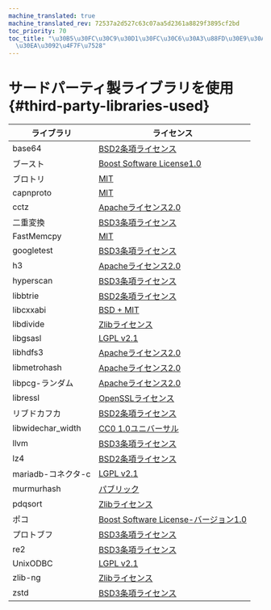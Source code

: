 ```yaml
---
machine_translated: true
machine_translated_rev: 72537a2d527c63c07aa5d2361a8829f3895cf2bd
toc_priority: 70
toc_title: "\u30B5\u30FC\u30C9\u30D1\u30FC\u30C6\u30A3\u88FD\u30E9\u30A4\u30D6\u30E9\
  \u30EA\u3092\u4F7F\u7528"
---
```


# サードパーティ製ライブラリを使用 {#third-party-libraries-used}

| ライブラリ         | ライセンス                                                                                                                                  |
|--------------------|---------------------------------------------------------------------------------------------------------------------------------------------|
| base64             | [BSD2条項ライセンス](https://github.com/aklomp/base64/blob/a27c565d1b6c676beaf297fe503c4518185666f7/LICENSE)                                |
| ブースト           | [Boost Software License1.0](https://github.com/ClickHouse-Extras/boost-extra/blob/6883b40449f378019aec792f9983ce3afc7ff16e/LICENSE_1_0.txt) |
| ブロトリ           | [MIT](https://github.com/google/brotli/blob/master/LICENSE)                                                                                 |
| capnproto          | [MIT](https://github.com/capnproto/capnproto/blob/master/LICENSE)                                                                           |
| cctz               | [Apacheライセンス2.0](https://github.com/google/cctz/blob/4f9776a310f4952454636363def82c2bf6641d5f/LICENSE.txt)                             |
| 二重変換           | [BSD3条項ライセンス](https://github.com/google/double-conversion/blob/cf2f0f3d547dc73b4612028a155b80536902ba02/LICENSE)                     |
| FastMemcpy         | [MIT](https://github.com/ClickHouse/ClickHouse/blob/master/libs/libmemcpy/impl/LICENSE)                                                     |
| googletest         | [BSD3条項ライセンス](https://github.com/google/googletest/blob/master/LICENSE)                                                              |
| h3                 | [Apacheライセンス2.0](https://github.com/uber/h3/blob/master/LICENSE)                                                                       |
| hyperscan          | [BSD3条項ライセンス](https://github.com/intel/hyperscan/blob/master/LICENSE)                                                                |
| libbtrie           | [BSD2条項ライセンス](https://github.com/ClickHouse/ClickHouse/blob/master/contrib/libbtrie/LICENSE)                                         |
| libcxxabi          | [BSD + MIT](https://github.com/ClickHouse/ClickHouse/blob/master/libs/libglibc-compatibility/libcxxabi/LICENSE.TXT)                         |
| libdivide          | [Zlibライセンス](https://github.com/ClickHouse/ClickHouse/blob/master/contrib/libdivide/LICENSE.txt)                                        |
| libgsasl           | [LGPL v2.1](https://github.com/ClickHouse-Extras/libgsasl/blob/3b8948a4042e34fb00b4fb987535dc9e02e39040/LICENSE)                            |
| libhdfs3           | [Apacheライセンス2.0](https://github.com/ClickHouse-Extras/libhdfs3/blob/bd6505cbb0c130b0db695305b9a38546fa880e5a/LICENSE.txt)              |
| libmetrohash       | [Apacheライセンス2.0](https://github.com/ClickHouse/ClickHouse/blob/master/contrib/libmetrohash/LICENSE)                                    |
| libpcg-ランダム    | [Apacheライセンス2.0](https://github.com/ClickHouse/ClickHouse/blob/master/contrib/libpcg-random/LICENSE-APACHE.txt)                        |
| libressl           | [OpenSSLライセンス](https://github.com/ClickHouse-Extras/ssl/blob/master/COPYING)                                                           |
| リブドカフカ       | [BSD2条項ライセンス](https://github.com/edenhill/librdkafka/blob/363dcad5a23dc29381cc626620e68ae418b3af19/LICENSE)                          |
| libwidechar\_width | [CC0 1.0ユニバーサル](https://github.com/ClickHouse/ClickHouse/blob/master/libs/libwidechar_width/LICENSE)                                  |
| llvm               | [BSD3条項ライセンス](https://github.com/ClickHouse-Extras/llvm/blob/163def217817c90fb982a6daf384744d8472b92b/llvm/LICENSE.TXT)              |
| lz4                | [BSD2条項ライセンス](https://github.com/lz4/lz4/blob/c10863b98e1503af90616ae99725ecd120265dfb/LICENSE)                                      |
| mariadb-コネクタ-c | [LGPL v2.1](https://github.com/ClickHouse-Extras/mariadb-connector-c/blob/3.1/COPYING.LIB)                                                  |
| murmurhash         | [パブリック](https://github.com/ClickHouse/ClickHouse/blob/master/contrib/murmurhash/LICENSE)                                               |
| pdqsort            | [Zlibライセンス](https://github.com/ClickHouse/ClickHouse/blob/master/contrib/pdqsort/license.txt)                                          |
| ポコ               | [Boost Software License-バージョン1.0](https://github.com/ClickHouse-Extras/poco/blob/fe5505e56c27b6ecb0dcbc40c49dc2caf4e9637f/LICENSE)     |
| プロトブフ         | [BSD3条項ライセンス](https://github.com/ClickHouse-Extras/protobuf/blob/12735370922a35f03999afff478e1c6d7aa917a4/LICENSE)                   |
| re2                | [BSD3条項ライセンス](https://github.com/google/re2/blob/7cf8b88e8f70f97fd4926b56aa87e7f53b2717e0/LICENSE)                                   |
| UnixODBC           | [LGPL v2.1](https://github.com/ClickHouse-Extras/UnixODBC/tree/b0ad30f7f6289c12b76f04bfb9d466374bb32168)                                    |
| zlib-ng            | [Zlibライセンス](https://github.com/ClickHouse-Extras/zlib-ng/blob/develop/LICENSE.md)                                                      |
| zstd               | [BSD3条項ライセンス](https://github.com/facebook/zstd/blob/dev/LICENSE)                                                                     |
